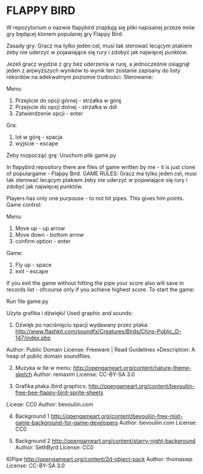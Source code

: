 # FLAPPY BIRD

W repozytorium o nazwie flapybird znajdują się pliki napisanej przeze mnie gry będącej klonem populanej gry Flappy Bird.

Zasady gry:
Gracz ma tylko jeden cel, musi tak sterować lecącym ptakiem żeby nie uderzyć w pojawiające się rury i zdobyć jak najwięcej punktów.

Jezeli gracz wyjdzie z gry bez uderzenia w rurę, a jednocześnie osiągnął jeden z anjwyższych wyników to wynik ten zostanie zapisany do listy rekordów na adekwatnym poziomie trudności.
Sterowanie:

Menu:
1. Przejście do opcji górnej - strzałka w górę
2. Przejscie do opcji dolnej - strzałka w dół
3. Zatwierdzenie opcji - enter

Gra:
1. lot w górę - spacja 
2. wyjście - escape

Żeby rozpocząć grę:
Uruchom plik game.py


In flapybird repository there are files of game written by me - it is just clone of populargame - Flappy Bird.
GAME RULES:
Gracz ma tylko jeden cel, musi tak sterować lecącym ptakiem żeby nie uderzyć w pojawiające się rury i zdobyć jak najwięcej punktów.

Players has only one purpouse - to not hit pipes. This gives him points.
Game control:

Menu:
1. Move up - up arrow
2. Move down - bottom arrow
3. confirm option - enter

Game:
1. Fly up - space
2. exit - escape

If you exit the game without hitting the pipe your score also will save in records list - ofcourse only if you achieve highest score.
To start the game:

Run file game.py




Użyta grafika i dźwięki/ Used graphic and sounds:

1) Dźwięk po naciśnięciu spacji wydawany przez ptaka:
http://www.flashkit.com/soundfx/Creatures/Birds/Chirp-Public_D-147/index.php

Author: Public Domain 
License: Freeware | Read Guidelines
»Description: A heap of public domain soundfiles. 

2) Muzyka w tle w menu:
http://opengameart.org/content/nature-theme-sketch
Author: remaxim
License: CC-BY-SA 3.0

3) Grafika ptaka /bird graphics:
http://opengameart.org/content/bevouliin-free-bee-flappy-bird-sprite-sheets

Licese: CC0
Author: bevouliin.com

4) Background 1
http://opengameart.org/content/bevouliin-free-mist-game-background-for-game-developers
Author: bevouliin.com
License: CC0

5) Background 2
http://opengameart.org/content/starry-night-background
Author: SethByrd
License: CC0

6)Pipe
http://opengameart.org/content/2d-object-pack
Author: thomaswp
License: CC-BY-SA 3.0

